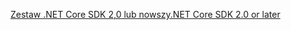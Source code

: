 [<span data-ttu-id="768a1-101">Zestaw .NET Core SDK 2,0 lub nowszy</span><span class="sxs-lookup"><span data-stu-id="768a1-101">.NET Core SDK 2.0 or later</span></span>](https://www.microsoft.com/net/download)
